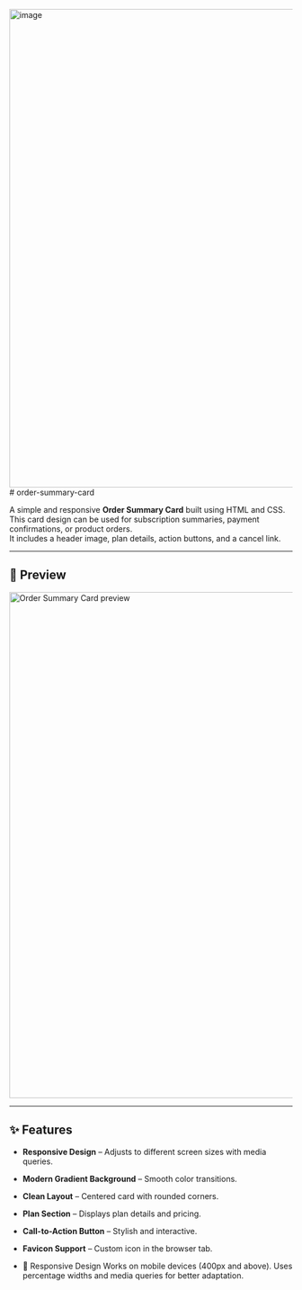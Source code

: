 <img width="1791" height="851" alt="image" src="https://github.com/user-attachments/assets/791af54e-e169-4fba-9ce8-42961bb5e4b6" /># order-summary-card

A simple and responsive **Order Summary Card** built using HTML and CSS.  
This card design can be used for subscription summaries, payment confirmations, or product orders.  
It includes a header image, plan details, action buttons, and a cancel link.

---

## 📸 Preview
<img src="https://github.com/user-attachments/assets/2de31850-bb58-494d-bc29-fa06dd364ab5" alt="Order Summary Card preview" width="900">


---

## ✨ Features
- **Responsive Design** – Adjusts to different screen sizes with media queries.
- **Modern Gradient Background** – Smooth color transitions.
- **Clean Layout** – Centered card with rounded corners.
- **Plan Section** – Displays plan details and pricing.
- **Call-to-Action Button** – Stylish and interactive.
- **Favicon Support** – Custom icon in the browser tab.

- 📱 Responsive Design
Works on mobile devices (400px and above).
Uses percentage widths and media queries for better adaptation.
